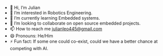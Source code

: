 - 👋 Hi, I’m Julian
- 👀 I’m interested in Robotics Engineering.
- 🌱 I’m currently learning Embedded systems.
- 💞️ I’m looking to collaborate on open source embedded projects.
- 📫 How to reach me julianleo445@gmail.com
- 😄 Pronouns: He/Him
- ⚡ Fun fact: If some one could co-exist, could we have a better chance at competing with AI.

<!---
Julininio/Julininio is a ✨ special ✨ repository because its `README.md` (this file) appears on your GitHub profile.
You can click the Preview link to take a look at your changes.
--->
